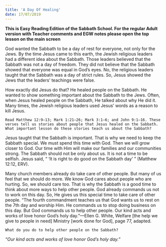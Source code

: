 ```yaml
---
title: 'A Day Of Healing'
date: 17/07/2019
---
```


**This is Easy Reading Edition of the Sabbath School. For the regular Adult version with Teacher comments and EGW notes please open the top lesson on the main screen**

God wanted the Sabbath to be a day of rest for everyone, not only for the Jews. By the time Jesus came to this earth, the Jewish religious leaders had a different idea about the Sabbath. Those leaders believed that the Sabbath was not a day of freedom. They did not believe that the Sabbath showed that everyone was equal in God’s eyes. No, the religious leaders taught that the Sabbath was a day of strict rules. So, Jesus showed the Jews that the leaders’ teachings were false. 

How exactly did Jesus do that? He healed people on the Sabbath. He wanted to show something important about the Sabbath to the Jews. Often, when Jesus healed people on the Sabbath, He talked about why He did it. Many times, the Jewish religious leaders used Jesus’ words as a reason to kill Jesus. 

`Read Matthew 12:9–13; Mark 1:21–26; Mark 3:1–6; and John 9:1–16. These verses tell us stories about people that Jesus healed on the Sabbath. What important lesson do these stories teach us about the Sabbath?`

Jesus taught that the Sabbath is important. That is why we need to keep the Sabbath special. We must spend this time with God. Then we will grow closer to God. Our time with Him will make our families and our communities strong. The Sabbath should not be only about us. It is not a time to be selfish. Jesus said, “ ‘It is right to do good on the Sabbath day’ ” (Matthew 12:12, ERV). 

Many church members already do take care of other people. But many of us feel that we should do more. We know God cares about people who are hurting. So, we should care too. That is why the Sabbath is a good time to think about more ways to help other people. God already commands us not to work on this day. So, He gives us this special time to take care of other people. “The fourth commandment teaches us that God wants us to rest on the 7th day and worship Him. He commands us to stop doing business on this day. But God commands us to help other people. Our kind acts and works of love honor God’s holy day.”—Ellen G. White, Welfare [the help we give to people in need] Ministry [work done for God], page 77, adapted. 

`What do you do to help other people on the Sabbath?`

_“Our kind acts and works of love honor God’s holy day.”_